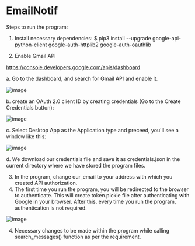 # EmailNotif

Steps to run the program:

1. Install necessary dependencies:
$ pip3 install --upgrade google-api-python-client google-auth-httplib2 google-auth-oauthlib

2. Enable Gmail API

https://console.developers.google.com/apis/dashboard

  a. Go to the dashboard, and search for Gmail API and enable it.

![image](https://user-images.githubusercontent.com/16020553/113885577-93501e00-97dd-11eb-8a5d-604d9e65b119.png)


  b. create an OAuth 2.0 client ID by creating credentials (Go to the Create Credentials button):
  
  ![image](https://user-images.githubusercontent.com/16020553/113885804-c4305300-97dd-11eb-9b22-299d7a85afc2.png)

  c. Select Desktop App as the Application type and preceed, you'll see a window like this:
  
  ![image](https://user-images.githubusercontent.com/16020553/113885860-d01c1500-97dd-11eb-9255-7ac31e2c7d8e.png)

  d. We download our credentials file and save it as credentials.json in the current directory where we have stored the program files.
  
 3. In the program, change our_email to your address with which you created API authorization.
 4. The first time you run the program, you will be redirected to the browser to authenticate. This will create token.pickle file after authenticating with Google in your browser. After this, every time you run the program, authentication is not required. 
 
 ![image](https://user-images.githubusercontent.com/16020553/113886400-4587e580-97de-11eb-8b2a-04dff641d64b.png)

4. Necessary changes to be made within the program while calling search_messages() function as per the requirement.
